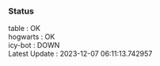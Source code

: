 ### Status


table : OK  
hogwarts : OK  
icy-bot : DOWN  
Latest Update : 2023-12-07 06:11:13.742957
